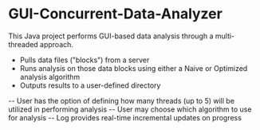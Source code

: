 # GUI-Concurrent-Data-Analyzer

This Java project performs GUI-based data analysis through a multi-threaded approach.

- Pulls data files ("blocks") from a server
- Runs analysis on those data blocks using either a Naive or Optimized analysis algorithm
- Outputs results to a user-defined directory

-- User has the option of defining how many threads (up to 5) will be utilized in performing analysis
-- User may choose which algorithm to use for analysis
-- Log provides real-time incremental updates on progress
